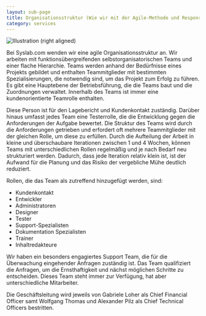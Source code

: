 ```yaml
---
layout: sub-page
title: Organisationsstruktur (Wie wir mit der Agile-Methode und Responsive Design unsere Projekte schaffen)
category: services
---
```


![Illustration (right aligned)](/media/assessment-dp.svg)

Bei Syslab.com wenden wir eine agile Organisationsstruktur an. Wir arbeiten mit funktionsübergreifenden selbstorganisatorischen Teams und einer flache Hierarchie. Teams werden anhand der Bedürfnisse eines Projekts gebildet und enthalten Teammitglieder mit bestimmten Spezialisierungen, die notwendig sind, um das Projekt zum Erfolg zu führen. Es gibt eine Hauptebene der Betriebsführung, die die Teams baut und die Zuordnungen verwaltet. Innerhalb des Teams ist immer eine kundenorientierte Teamrolle enthalten.

Diese Person ist für den Lagebericht und Kundenkontakt zuständig. Darüber hinaus umfasst jedes Team eine Testerrolle, die die Entwicklung gegen die Anforderungen der Aufgabe bewertet. Die Struktur des Teams wird durch die Anforderungen getrieben und erfordert oft mehrere Teammitglieder mit der gleichen Rolle, um diese zu erfüllen. Durch die Aufteilung der Arbeit in kleine und überschaubare Iterationen zwischen 1 und 4 Wochen, können Teams mit unterschiedlichen Rollen regelmäßig und je nach Bedarf neu strukturiert werden. Dadurch, dass jede Iteration relativ klein ist, ist der Aufwand für die Planung und das Risiko der vergebliche Mühe deutlich reduziert.

Rollen, die das Team als zutreffend hinzugefügt werden, sind:

* Kundenkontakt
* Entwickler
* Administratoren
* Designer
* Tester
* Support-Spezialisten
* Dokumentation Spezialisten
* Trainer
* Inhaltredakteure

Wir haben ein besonders engagiertes Support Team, die für die Überwachung eingehender Anfragen zuständig ist. Das Team qualifiziert die Anfragen, um die Ernsthaftigkeit und nächst möglichen Schritte zu entscheiden. Dieses Team steht immer zur Verfügung, hat aber unterschiedliche Mitarbeiter.

Die Geschäftsleitung wird jeweils von Gabriele Loher als Chief Financial Officer samt Wolfgang Thomas und Alexander Pilz als Chief Technical Officers bestritten.